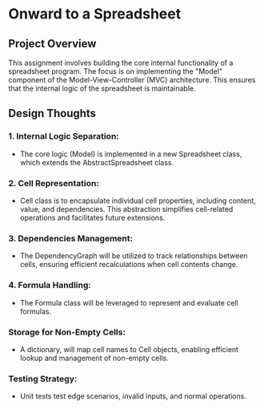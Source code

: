 # Onward to a Spreadsheet

## Project Overview
This assignment involves building the core internal functionality of a spreadsheet program. The focus is on implementing the "Model" component of the Model-View-Controller (MVC) architecture. This ensures that the internal logic of the spreadsheet is maintainable.
## Design Thoughts
### 1. Internal Logic Separation:
* The core logic (Model) is implemented in a new Spreadsheet class, which extends the AbstractSpreadsheet class.
### 2. Cell Representation:
* Cell class is to encapsulate individual cell properties, including content, value, and dependencies. This abstraction simplifies cell-related operations and facilitates future extensions.
### 3. Dependencies Management:
* The DependencyGraph will be utilized to track relationships between cells, ensuring efficient recalculations when cell contents change.
### 4. Formula Handling:
* The Formula class will be leveraged to represent and evaluate cell formulas.
### Storage for Non-Empty Cells:
* A dictionary, will map cell names to Cell objects, enabling efficient lookup and management of non-empty cells.
### Testing Strategy:
* Unit tests test edge scenarios, invalid inputs, and normal operations. 
